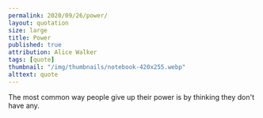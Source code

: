 ```yaml
---
permalink: 2020/09/26/power/
layout: quotation
size: large
title: Power
published: true
attribution: Alice Walker
tags: [quote]
thumbnail: "/img/thumbnails/notebook-420x255.webp"
alttext: quote
---
```


The most common way people give up their power is by thinking they don't have any.

